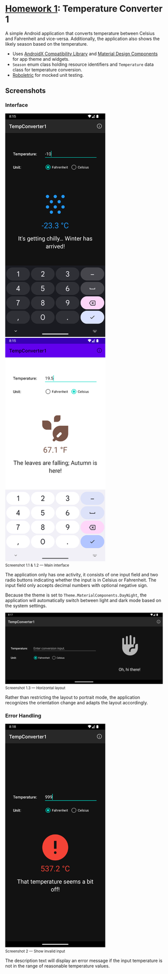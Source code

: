 # [Homework 1](https://github.com/hanggrian/IIT-ITM515/blob/assets/assignments/hw1.docx): Temperature Converter 1

A simple Android application that converts temperature between Celsius and
Fahrenheit and vice-versa. Additionally, the application also shows the likely
season based on the temperature.

- Uses [AndroidX Compatibility Library](https://developer.android.com/jetpack/androidx)
  and [Material Design Components](https://developer.android.com/design/ui/mobile/guides/components/material-overview)
  for app theme and widgets.
- `Season` enum class holding resource identifiers and `Temperature` data class
  for temperature conversion.
- [Roboletric](https://robolectric.org/) for mocked unit testing.

## Screenshots

### Interface

<img width="320" src="https://github.com/hanggrian/IIT-ITM555/raw/assets/assignments/hw1/screenshot1_1.png">
<img width="320" src="https://github.com/hanggrian/IIT-ITM555/raw/assets/assignments/hw1/screenshot1_2.png"><br><small>Screenshot 1.1 & 1.2 &mdash; Main interface</small>

The application only has one activity, it consists of one input field and
two radio buttons indicating whether the input is in Celsius or Fahrenheit. The
input field only accepts decimal numbers with optional negative sign.

Because the theme is set to `Theme.MaterialComponents.DayNight`, the application
will automatically switch between light and dark mode based on the system
settings.

<img width="640" src="https://github.com/hanggrian/IIT-ITM555/raw/assets/assignments/hw1/screenshot1_3.png"><br><small>Screenshot 1.3 &mdash; Horizontal layout</small>

Rather than restricting the layout to portrait mode, the application recognizes
the orientation change and adapts the layout accordingly.

### Error Handling

<img width="320" src="https://github.com/hanggrian/IIT-ITM555/raw/assets/assignments/hw1/screenshot2.png"><br><small>Screenshot 2 &mdash; Show invalid input</small>

The description text will display an error message if the input temperature is
not in the range of reasonable temperature values.
